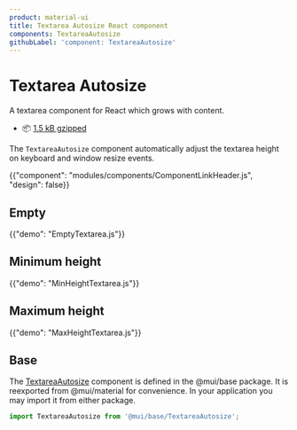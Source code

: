 ```yaml
---
product: material-ui
title: Textarea Autosize React component
components: TextareaAutosize
githubLabel: 'component: TextareaAutosize'
---
```


# Textarea Autosize

<p class="description">A textarea component for React which grows with content.</p>

- 📦 [1.5 kB gzipped](/size-snapshot)

The `TextareaAutosize` component automatically adjust the textarea height on keyboard and window resize events.

{{"component": "modules/components/ComponentLinkHeader.js", "design": false}}

## Empty

{{"demo": "EmptyTextarea.js"}}

## Minimum height

{{"demo": "MinHeightTextarea.js"}}

## Maximum height

{{"demo": "MaxHeightTextarea.js"}}

## Base

The [TextareaAutosize](/base/react-textarea-autosize/) component is defined in the @mui/base package.
It is reexported from @mui/material for convenience.
In your application you may import it from either package.

```js
import TextareaAutosize from '@mui/base/TextareaAutosize';
```

